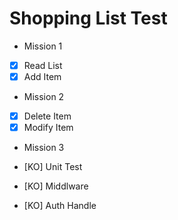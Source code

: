 # Shopping List Test

- Mission 1

- [X] Read List
- [X] Add Item

- Mission 2

- [X] Delete Item
- [X] Modify Item

- Mission 3

- [KO] Unit Test
- [KO] Middlware
- [KO] Auth Handle